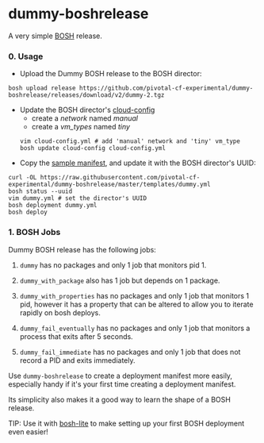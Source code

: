 dummy-boshrelease
=================

A very simple [BOSH](https://github.com/cloudfoundry/bosh) release.

### 0. Usage

* Upload the Dummy BOSH release to the BOSH director:
```
bosh upload release https://github.com/pivotal-cf-experimental/dummy-boshrelease/releases/download/v2/dummy-2.tgz
```
* Update the BOSH director's [cloud-config](http://bosh.io/docs/cloud-config.html)
  * create a *network* named *manual*
  * create a *vm_types* named *tiny*
  ```
  vim cloud-config.yml # add 'manual' network and 'tiny' vm_type
  bosh update cloud-config cloud-config.yml
  ```
* Copy the
  [sample manifest](https://raw.githubusercontent.com/pivotal-cf-experimental/dummy-boshrelease/master/templates/dummy.yml),
  and update it with the BOSH director's UUID:
```
curl -OL https://raw.githubusercontent.com/pivotal-cf-experimental/dummy-boshrelease/master/templates/dummy.yml
bosh status --uuid
vim dummy.yml # set the director's UUID
bosh deployment dummy.yml
bosh deploy
```

### 1. BOSH Jobs

Dummy BOSH release has the following jobs:

1. `dummy` has no packages and only 1 job that monitors pid 1.

1. `dummy_with_package` also has 1 job but depends on 1 package.

1. `dummy_with_properties` has no packages and only 1 job that
   monitors 1 pid, however it has a property that can be altered
   to allow you to iterate rapidly on bosh deploys.

1. `dummy_fail_eventually` has no packages and only 1 job that
   monitors a process that exits after 5 seconds.

1. `dummy_fail_immediate` has no packages and only 1 job that
   does not record a PID and exits immediately.

Use `dummy-boshrelease` to create a deployment manifest more easily, especially handy if it's your first time
creating a deployment manifest.

Its simplicity also makes it a good way to learn the shape of a BOSH release.

TIP: Use it with [bosh-lite](https://github.com/cloudfoundry/bosh-lite) to make setting up your first BOSH deployment even easier!

